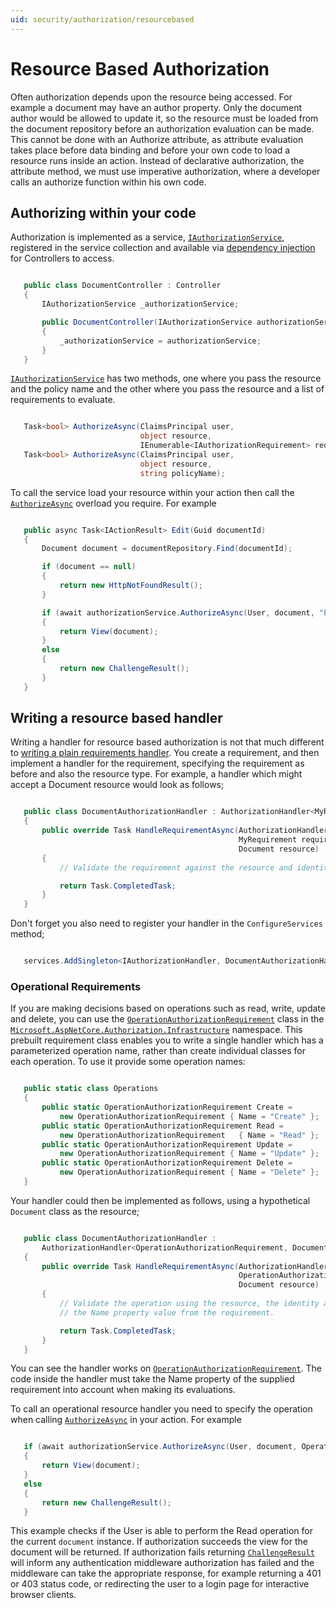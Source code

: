 ```yaml
---
uid: security/authorization/resourcebased
---
```

<a name=security-authorization-resource-based></a>

# Resource Based Authorization

Often authorization depends upon the resource being accessed. For example a document may have an author property. Only the document author would be allowed to update it, so the resource must be loaded from the document repository before an authorization evaluation can be made. This cannot be done with an Authorize attribute, as attribute evaluation takes place before data binding and before your own code to load a resource runs inside an action. Instead of declarative authorization, the attribute method, we must use imperative authorization, where a developer calls an authorize function within his own code.

## Authorizing within your code

Authorization is implemented as a service, [`IAuthorizationService`](http://docs.asp.net/projects/api/en/latest/autoapi/Microsoft/AspNetCore/Authorization/IAuthorizationService/index.html#Microsoft.AspNetCore.Authorization.IAuthorizationService), registered in the service collection and available via [dependency injection](../../fundamentals/dependency-injection.md#fundamentals-dependency-injection) for Controllers to access.

````csharp

   public class DocumentController : Controller
   {
       IAuthorizationService _authorizationService;

       public DocumentController(IAuthorizationService authorizationService)
       {
           _authorizationService = authorizationService;
       }
   }
   ````

[`IAuthorizationService`](http://docs.asp.net/projects/api/en/latest/autoapi/Microsoft/AspNetCore/Authorization/IAuthorizationService/index.html#Microsoft.AspNetCore.Authorization.IAuthorizationService) has two methods, one where you pass the resource and the policy name and the other where you pass the resource and a list of requirements to evaluate.

````csharp

   Task<bool> AuthorizeAsync(ClaimsPrincipal user,
                             object resource,
                             IEnumerable<IAuthorizationRequirement> requirements);
   Task<bool> AuthorizeAsync(ClaimsPrincipal user,
                             object resource,
                             string policyName);
   ````

<a name=security-authorization-resource-based-imperative></a>

To call the service load your resource within your action then call the [`AuthorizeAsync`](http://docs.asp.net/projects/api/en/latest/autoapi/Microsoft/AspNetCore/Authorization/IAuthorizationService/index.html#Microsoft.AspNetCore.Authorization.IAuthorizationService.AuthorizeAsync) overload you require. For example

````csharp

   public async Task<IActionResult> Edit(Guid documentId)
   {
       Document document = documentRepository.Find(documentId);

       if (document == null)
       {
           return new HttpNotFoundResult();
       }

       if (await authorizationService.AuthorizeAsync(User, document, "EditPolicy"))
       {
           return View(document);
       }
       else
       {
           return new ChallengeResult();
       }
   }
   ````

## Writing a resource based handler

Writing a handler for resource based authorization is not that much different to [writing a plain requirements handler](policies.md#security-authorization-policies-based-authorization-handler). You create a requirement, and then implement a handler for the requirement, specifying the requirement as before and also the resource type. For example, a handler which might accept a Document resource would look as follows;

````csharp

   public class DocumentAuthorizationHandler : AuthorizationHandler<MyRequirement, Document>
   {
       public override Task HandleRequirementAsync(AuthorizationHandlerContext context,
                                                   MyRequirement requirement,
                                                   Document resource)
       {
           // Validate the requirement against the resource and identity.

           return Task.CompletedTask;
       }
   }
   ````

Don't forget you also need to register your handler in the `ConfigureServices` method;

````csharp

   services.AddSingleton<IAuthorizationHandler, DocumentAuthorizationHandler>();
   ````

### Operational Requirements

If you are making decisions based on operations such as read, write, update and delete, you can use the [`OperationAuthorizationRequirement`](http://docs.asp.net/projects/api/en/latest/autoapi/Microsoft/AspNetCore/Authorization/Infrastructure/OperationAuthorizationRequirement/index.html#Microsoft.AspNetCore.Authorization.Infrastructure.OperationAuthorizationRequirement) class in the [`Microsoft.AspNetCore.Authorization.Infrastructure`](http://docs.asp.net/projects/api/en/latest/autoapi/Microsoft/AspNetCore/Authorization/Infrastructure/index.html#Microsoft.AspNetCore.Authorization.Infrastructure) namespace. This prebuilt requirement class enables you to write a single handler which has a parameterized operation name, rather than create individual classes for each operation. To use it provide some operation names:

````csharp

   public static class Operations
   {
       public static OperationAuthorizationRequirement Create =
           new OperationAuthorizationRequirement { Name = "Create" };
       public static OperationAuthorizationRequirement Read =
           new OperationAuthorizationRequirement   { Name = "Read" };
       public static OperationAuthorizationRequirement Update =
           new OperationAuthorizationRequirement { Name = "Update" };
       public static OperationAuthorizationRequirement Delete =
           new OperationAuthorizationRequirement { Name = "Delete" };
   }
   ````

Your handler could then be implemented as follows, using a hypothetical `Document` class as the resource;

````csharp

   public class DocumentAuthorizationHandler :
       AuthorizationHandler<OperationAuthorizationRequirement, Document>
   {
       public override Task HandleRequirementAsync(AuthorizationHandlerContext context,
                                                   OperationAuthorizationRequirement requirement,
                                                   Document resource)
       {
           // Validate the operation using the resource, the identity and
           // the Name property value from the requirement.

           return Task.CompletedTask;
       }
   }
   ````

You can see the handler works on [`OperationAuthorizationRequirement`](http://docs.asp.net/projects/api/en/latest/autoapi/Microsoft/AspNetCore/Authorization/Infrastructure/OperationAuthorizationRequirement/index.html#Microsoft.AspNetCore.Authorization.Infrastructure.OperationAuthorizationRequirement). The code inside the handler must take the Name property of the supplied requirement into account when making its evaluations.

To call an operational resource handler you need to specify the operation when calling [`AuthorizeAsync`](http://docs.asp.net/projects/api/en/latest/autoapi/Microsoft/AspNetCore/Authorization/IAuthorizationService/index.html#Microsoft.AspNetCore.Authorization.IAuthorizationService.AuthorizeAsync) in your action. For example

````csharp

   if (await authorizationService.AuthorizeAsync(User, document, Operations.Read))
   {
       return View(document);
   }
   else
   {
       return new ChallengeResult();
   }
   ````

This example checks if the User is able to perform the Read operation for the current `document` instance. If authorization succeeds the view for the document will be returned. If authorization fails returning [`ChallengeResult`](http://docs.asp.net/projects/api/en/latest/autoapi/Microsoft/AspNetCore/Mvc/ChallengeResult/index.html#Microsoft.AspNetCore.Mvc.ChallengeResult) will inform any authentication middleware authorization has failed and the middleware can take the appropriate response, for example returning a 401 or 403 status code, or redirecting the user to a login page for interactive browser clients.
